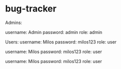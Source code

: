# bug-tracker

Admins:

username: Admin
password: admin
role: admin

Users:
username: Milos
password: milos123
role: user

username: Milos
password: milos123
role: user

username: Milos
password: milos123
role: user